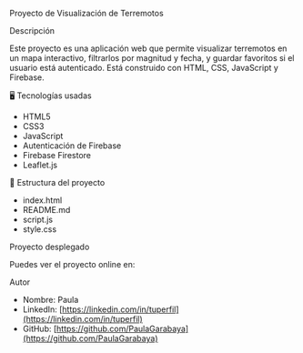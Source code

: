 Proyecto de Visualización de Terremotos

Descripción

Este proyecto es una aplicación web que permite visualizar terremotos en un mapa interactivo, filtrarlos por magnitud y fecha, y guardar favoritos si el usuario está autenticado. Está construido con HTML, CSS, JavaScript y Firebase.

🖥️ Tecnologías usadas
- HTML5 
- CSS3 
- JavaScript
- Autenticación de Firebase
- Firebase Firestore
- Leaflet.js

📂 Estructura del proyecto
- index.html
- README.md
- script.js
- style.css


Proyecto desplegado

Puedes ver el proyecto online en:  

Autor

- Nombre: Paula
- LinkedIn: [https://linkedin.com/in/tuperfil](https://linkedin.com/in/tuperfil)
- GitHub: [https://github.com/PaulaGarabaya](https://github.com/PaulaGarabaya)